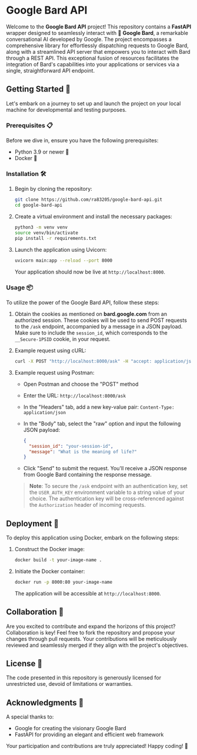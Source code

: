# Google Bard API 

Welcome to the **Google Bard API** project! This repository contains a **FastAPI** wrapper designed to seamlessly interact with 🤖 **Google Bard**, a remarkable conversational AI developed by Google. The project encompasses a comprehensive library for effortlessly dispatching requests to Google Bard, along with a streamlined API server that empowers you to interact with Bard through a REST API. This exceptional fusion of resources facilitates the integration of Bard's capabilities into your applications or services via a single, straightforward API endpoint.

## Getting Started 🚀

Let's embark on a journey to set up and launch the project on your local machine for developmental and testing purposes.

### Prerequisites 📋

Before we dive in, ensure you have the following prerequisites:

- Python 3.9 or newer 🐍
- Docker 🐳

### Installation 🛠️

1. Begin by cloning the repository:

    ```sh
    git clone https://github.com/ra83205/google-bard-api.git
    cd google-bard-api
    ```

2. Create a virtual environment and install the necessary packages:

    ```sh
    python3 -m venv venv
    source venv/bin/activate
    pip install -r requirements.txt
    ```

3. Launch the application using Uvicorn:

    ```sh
    uvicorn main:app --reload --port 8000
    ```

    Your application should now be live at `http://localhost:8000`.

### Usage 📦

To utilize the power of the Google Bard API, follow these steps:

1. Obtain the cookies as mentioned on **bard.google.com** from an authorized session. These cookies will be used to send POST requests to the `/ask` endpoint, accompanied by a message in a JSON payload. Make sure to include the `session_id`, which corresponds to the `__Secure-1PSID` cookie, in your request.

2. Example request using cURL:

    ```sh
    curl -X POST "http://localhost:8000/ask" -H "accept: application/json" -H "Content-Type: application/json" -d '{"session_id":"your-session-id","message":"What is the meaning of life?"}'
    ```

3. Example request using Postman:

    - Open Postman and choose the "POST" method
    - Enter the URL: `http://localhost:8000/ask`
    - In the "Headers" tab, add a new key-value pair: `Content-Type: application/json`
    - In the "Body" tab, select the "raw" option and input the following JSON payload:

        ```json
        {
          "session_id": "your-session-id",
          "message": "What is the meaning of life?"
        }
        ```

    - Click "Send" to submit the request. You'll receive a JSON response from Google Bard containing the response message.

    > **Note**: To secure the `/ask` endpoint with an authentication key, set the `USER_AUTH_KEY` environment variable to a string value of your choice. The authentication key will be cross-referenced against the `Authorization` header of incoming requests.

## Deployment 🚢

To deploy this application using Docker, embark on the following steps:

1. Construct the Docker image:

    ```sh
    docker build -t your-image-name .
    ```

2. Initiate the Docker container:

    ```sh
    docker run -p 8000:80 your-image-name
    ```

    The application will be accessible at `http://localhost:8000`.

## Collaboration 👥

Are you excited to contribute and expand the horizons of this project? Collaboration is key! Feel free to fork the repository and propose your changes through pull requests. Your contributions will be meticulously reviewed and seamlessly merged if they align with the project's objectives.

## License 📜

The code presented in this repository is generously licensed for unrestricted use, devoid of limitations or warranties.

## Acknowledgments 🙌

A special thanks to:

- Google for creating the visionary Google Bard
- FastAPI for providing an elegant and efficient web framework

Your participation and contributions are truly appreciated! Happy coding! 🎉
